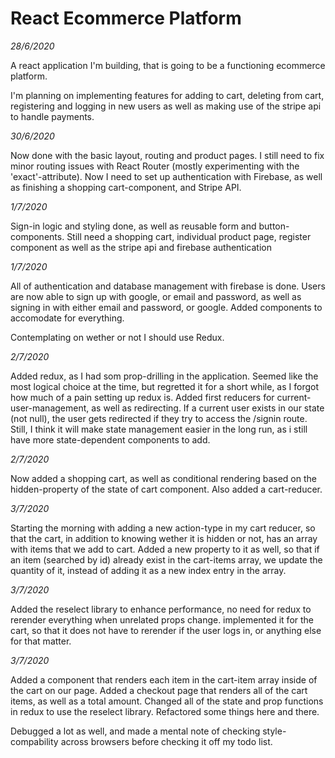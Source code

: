 <h1>React Ecommerce Platform</h1>

<i>28/6/2020</i>

A react application I'm building, that is going to be a functioning ecommerce platform.

I'm planning on implementing features for adding to cart, deleting from cart, registering and logging in new users as well as making use of the stripe api to handle payments.

<i>30/6/2020</i>

Now done with the basic layout, routing and product pages. I still need to fix minor routing issues with React Router (mostly experimenting with the 'exact'-attribute). Now I need to set up authentication with Firebase, as well as finishing a shopping cart-component, and Stripe API.


<i>1/7/2020</i>

Sign-in logic and styling done, as well as reusable form and button-components. Still need a shopping cart, individual product page, register component as well as the stripe api and firebase authentication

<i>1/7/2020</i>

All of authentication and database management with firebase is done. Users are now able to sign up with google, or email and password, as well as signing in with either email and password, or google. Added components to accomodate for everything. 

Contemplating on wether or not I should use Redux.

<i>2/7/2020</i>

Added redux, as I had som prop-drilling in the application. Seemed like the most logical choice at the time, but regretted it for a short while, as I forgot how much of a pain setting up redux is. Added first reducers for current-user-management, as well as redirecting. If a current user exists in our state (not null), the user gets redirected if they try to access the /signin route. Still, I think it will make state management easier in the long run, as i still have more state-dependent components to add. 

<i>2/7/2020</i>

Now added a shopping cart, as well as conditional rendering based on the hidden-property of the state of cart component. Also added a cart-reducer.

<i>3/7/2020</i>

Starting the morning with adding a new action-type in my cart reducer, so that the cart, in addition to knowing wether it is hidden or not, has an array with items that we add to cart. Added a new property to it as well, so that if an item (searched by id) already exist in the cart-items array, we update the quantity of it, instead of adding it as a new index entry in the array.


<i>3/7/2020</i>

Added the reselect library to enhance performance, no need for redux to rerender everything when unrelated props change. implemented it for the cart, so that it does not have to rerender if the user logs in, or anything else for that matter. 

<i>3/7/2020</i>

Added a component that renders each item in the cart-item array inside of the cart on our page. Added a checkout page that renders all of the cart items, as well as a total amount. Changed all of the state and prop functions in redux to use the reselect library. Refactored some things here and there. 

Debugged a lot as well, and made a mental note of checking style-compability across browsers before checking it off my todo list. 
